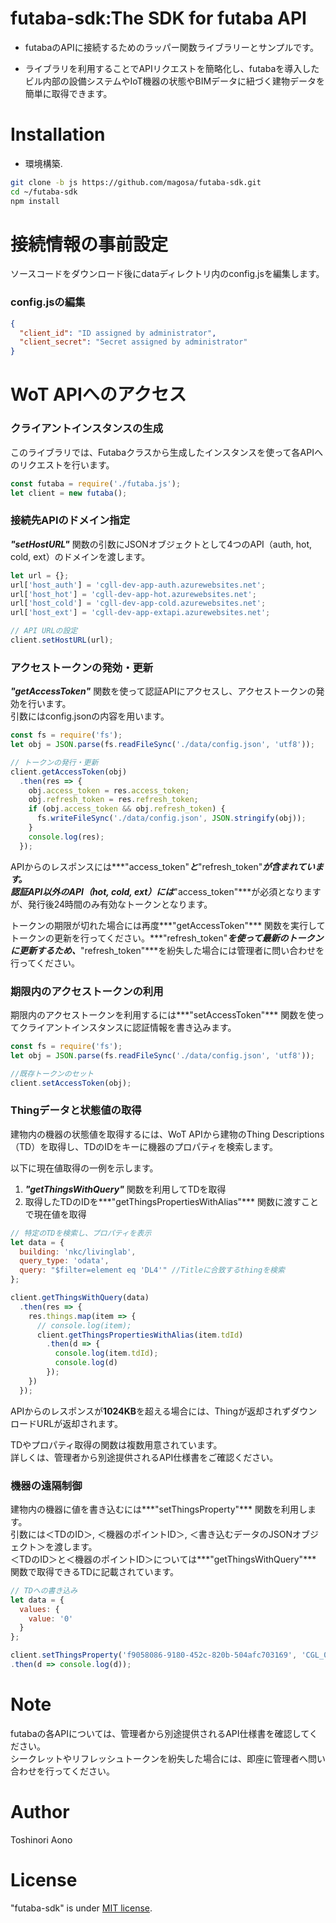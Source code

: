 # futaba-sdk:The SDK for futaba API

* futabaのAPIに接続するためのラッパー関数ライブラリーとサンプルです。

* ライブラリを利用することでAPIリクエストを簡略化し、futabaを導入したビル内部の設備システムやIoT機器の状態やBIMデータに紐づく建物データを簡単に取得できます。

# Installation

* 環境構築.

```bash
git clone -b js https://github.com/magosa/futaba-sdk.git
cd ~/futaba-sdk
npm install
```

# 接続情報の事前設定

ソースコードをダウンロード後にdataディレクトリ内のconfig.jsを編集します。

### config.jsの編集

```Javascript:config.json
{
  "client_id": "ID assigned by administrator",
  "client_secret": "Secret assigned by administrator"
}
```

# WoT APIへのアクセス

### クライアントインスタンスの生成

このライブラリでは、Futabaクラスから生成したインスタンスを使って各APIへのリクエストを行います。

```Javascript:futaba_hot_sample.js
const futaba = require('./futaba.js');
let client = new futaba();
```

### 接続先APIのドメイン指定

***"setHostURL"*** 関数の引数にJSONオブジェクトとして4つのAPI（auth, hot, cold, ext）のドメインを渡します。

```Javascript:futaba_hot_sample.js
let url = {};
url['host_auth'] = 'cgll-dev-app-auth.azurewebsites.net';
url['host_hot'] = 'cgll-dev-app-hot.azurewebsites.net';
url['host_cold'] = 'cgll-dev-app-cold.azurewebsites.net';
url['host_ext'] = 'cgll-dev-app-extapi.azurewebsites.net';

// API URLの設定
client.setHostURL(url);
```

### アクセストークンの発効・更新

***"getAccessToken"*** 関数を使って認証APIにアクセスし、アクセストークンの発効を行います。  
引数にはconfig.jsonの内容を用います。

```Javascript:futaba_hot_sample.js
const fs = require('fs');
let obj = JSON.parse(fs.readFileSync('./data/config.json', 'utf8'));

// トークンの発行・更新
client.getAccessToken(obj)
  .then(res => {
    obj.access_token = res.access_token;
    obj.refresh_token = res.refresh_token;
    if (obj.access_token && obj.refresh_token) {
      fs.writeFileSync('./data/config.json', JSON.stringify(obj));
    }
    console.log(res);
  });
```

APIからのレスポンスには***"access_token"***と***"refresh_token"***が含まれています。  
認証API以外のAPI（hot, cold, ext）には***"access_token"***が必須となりますが、発行後24時間のみ有効なトークンとなります。

トークンの期限が切れた場合には再度***"getAccessToken"*** 関数を実行してトークンの更新を行ってください。***"refresh_token"***を使って最新のトークンに更新するため、***"refresh_token"***を紛失した場合には管理者に問い合わせを行ってください。

### 期限内のアクセストークンの利用

期限内のアクセストークンを利用するには***"setAccessToken"*** 関数を使ってクライアントインスタンスに認証情報を書き込みます。

```Javascript:futaba_hot_sample.js
const fs = require('fs');
let obj = JSON.parse(fs.readFileSync('./data/config.json', 'utf8'));

//既存トークンのセット
client.setAccessToken(obj);
```

### Thingデータと状態値の取得

建物内の機器の状態値を取得するには、WoT APIから建物のThing Descriptions（TD）を取得し、TDのIDをキーに機器のプロパティを検索します。

以下に現在値取得の一例を示します。  

1. ***"getThingsWithQuery"*** 関数を利用してTDを取得
2. 取得したTDのIDを***"getThingsPropertiesWithAlias"*** 関数に渡すことで現在値を取得

```Javascript:futaba_hot_sample.js
// 特定のTDを検索し、プロパティを表示
let data = {
  building: 'nkc/livinglab',
  query_type: 'odata',
  query: "$filter=element eq 'DL4'" //Titleに合致するthingを検索
};

client.getThingsWithQuery(data)
  .then(res => {
    res.things.map(item => {
      // console.log(item);
      client.getThingsPropertiesWithAlias(item.tdId)
        .then(d => {
          console.log(item.tdId);
          console.log(d)
        });
    })
  });
```

APIからのレスポンスが**1024KB**を超える場合には、Thingが返却されずダウンロードURLが返却されます。

TDやプロパティ取得の関数は複数用意されています。  
詳しくは、管理者から別途提供されるAPI仕様書をご確認ください。

### 機器の遠隔制御

建物内の機器に値を書き込むには***"setThingsProperty"*** 関数を利用します。  
引数には＜TDのID＞, ＜機器のポイントID＞, ＜書き込むデータのJSONオブジェクト＞を渡します。  
＜TDのID＞と＜機器のポイントID＞については***"getThingsWithQuery"*** 関数で取得できるTDに記載されています。

```Javascript:futaba_hot_sample.js
// TDへの書き込み
let data = {
  values: {
    value: '0'
  }
};

client.setThingsProperty('f9058086-9180-452c-820b-504afc703169', 'CGL_000002', data)
.then(d => console.log(d));
```

# Note

futabaの各APIについては、管理者から別途提供されるAPI仕様書を確認してください。  
シークレットやリフレッシュトークンを紛失した場合には、即座に管理者へ問い合わせを行ってください。

# Author

Toshinori Aono

# License

"futaba-sdk" is under [MIT license](https://en.wikipedia.org/wiki/MIT_License).
